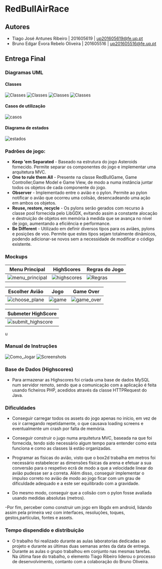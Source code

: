 ﻿# RedBullAirRace

## Autores
- Tiago José Antunes Ribeiro | 201605619 | up201605619@fe.up.pt
- Bruno Edgar Évora Rebelo Oliveira | 201605516 | up201605516@fe.up.pt

## Entrega Final
### Diagramas UML

#### Classes
![Classes](/images/uml1.bmp)
![Classes](/images/uml2.bmp)
![Classes](/images/uml3.bmp)
![Classes](/images/uml4.bmp)

#### Casos de utilização
![casos](/images/use_case.bmp)

#### Diagrama de estados
![estados](/images/state.bmp)

### Padrões de jogo:
* **Keep 'em Separated** - Baseado na estrutura do jogo Asteroids fornecido. Permite separar os componentes do jogo e implementar uma arquitetura MVC. <return>
* **One to rule them All** - Presente na classe RedBullGame, Game Controller,Game Model e Game View, de modo a numa instância juntar todos os objetos de cada componente do jogo.<return>
* **Observer** - Implementado entre o avião e o pylon. Permite ao pylon notificar o avião que ocorreu uma colisão, desencadeando uma ação em ambos os objetos.<return>
* **Reuse, restore, recycle** -  Os pylons serão gerados com recurso à classe pool fornecida pelo LibGDX, evitando assim a constante alocação e destruição de objetos em memória à medida que se avança no nível de jogo, aumentando a eficiência e performance.<return>
* **Be Different** - Utilizado em definir diversos tipos para os aviães, pylons e posições de voo. Permite que estes tipos sejam totalmente dinâmicos, podendo adicionar-se novos sem a necessidade de modificar o código existente.<return>

### Mockups

Menu Principal | HighScores | Regras do Jogo
---------------|------------|---------------
![menu_principal](/images/main_menu.png)|![highscores](/images/highscores.png)|![Regras](/images/rules.png)

Escolher Avião | Jogo | Game Over
---------------|------|----------
![choose_plane](/images/choose_plane.png)|![game](/images/game.png)|![game_over](/images/game_over.png)

Submeter HighScore |
-------------------|
![submit_highscore](/images/submit_highscore.png)|
u
### Manual de Instruções
![Como_Jogar](/android/assets/Manual/manrules.png)
![Screenshots](/android/assets/Manual/compilacao.png)

### Base de Dados (Highscores)
* Para armazenar as Highscores foi criada uma base de dados MySQL num servidor remoto, sendo que a comunicação com a aplicação é feita usando ficheiros PHP, acedidos através da classe HTTPRequest do Java.

### Dificuldades
* Conseguir carregar todos os assets do jogo apenas no início, em vez de os ir carregando repetidamente, o que causava loading screens e eventualmente um crash por falta de memória.


* Conseguir construir o jugo numa arquitetura MVC, baseada na que foi fornecida, tendo sido necessário algum tempo para entender como esta funciona e como as classes lá estão organizadas.

* Programar as físicas do avião, visto que o box2d trabalha em metros foi necessário estabelecer as dimensões físicas da arena e efetuar a sua conversão para o respetivo ecrã de modo a que a velocidade linear do avião pudesse ser a correta. Além disso, conseguir implementar o impulso correto no avião de modo ao jogo ficar com um grau de dificuldade adequado e a este ser equilibrado com a gravidade.


* Do mesmo modo, conseguir que a colisão com o pylon fosse avaliada usando medidas absolutas (metros).

-Por fim, perceber como construir um jogo em libgdx em android, lidando assim pela primeira vez com interfaces, resoluções, toques, gestos,partículas, fontes e assets.

### Tempo dispendido e distribuição
* O trabalho foi realizado durante as aulas laboratorias dedicadas ao projeto e durante as últimas duas semanas antes da data de entrega.
* Durante as aulas o grupo trabalhou em conjunto nas mesmas tarefas. Na última fase do trabalho, o elemento Tiago Ribeiro liderou o processo de desenvolvimento, contanto com a colaboração do Bruno Oliveira.
